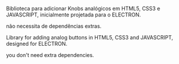 Biblioteca para adicionar Knobs analógicos em HTML5, CSS3 e JAVASCRIPT, inicialmente projetada para o ELECTRON.

não necessita de dependências extras.


Library for adding analog buttons in HTML5, CSS3 and JAVASCRIPT, designed for ELECTRON.

you don't need extra dependencies.